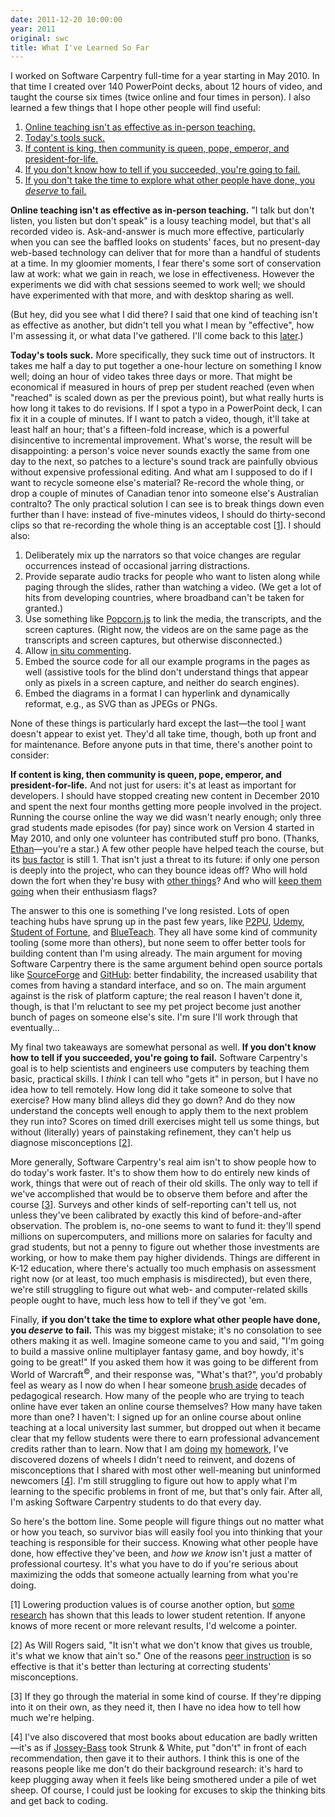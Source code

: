 ```yaml
---
date: 2011-12-20 10:00:00
year: 2011
original: swc
title: What I've Learned So Far
---
```

<p>I worked on Software Carpentry full-time for a year starting in May 2010. In that time I created over 140 PowerPoint decks, about 12 hours of video, and taught the course six times (twice online and four times in person). I also learned a few things that I hope other people will find useful:</p>
<ol>
<li><a href="#ineffective">Online teaching isn't as effective as in-person teaching.</a></li>
<li><a href="#tools">Today's tools suck.</a></li>
<li><a href="#content">If content is king, then community is queen, pope, emperor, and president-for-life.</a></li>
<li><a href="#assessment">If you don't know how to tell if you succeeded, you're going to fail.</a></li>
<li><a href="#background">If you don't take the time to explore what other people have done, you <em>deserve</em> to fail.</a></li>
</ol>
<p id="ineffective"><strong>Online teaching isn't as effective as in-person teaching.</strong> "I talk but don't listen, you listen but don't speak" is a lousy teaching model, but that's all recorded video is. Ask-and-answer is much more effective, particularly when you can see the baffled looks on students' faces, but no present-day web-based technology can deliver that for more than a handful of students at a time. In my gloomier moments, I fear there's some sort of conservation law at work: what we gain in reach, we lose in effectiveness. However the experiments we did with chat sessions seemed to work well; we should have experimented with that more, and with desktop sharing as well.</p>
<p>(But hey, did you see what I did there? I said that one kind of teaching isn't as effective as another, but didn't tell you what I mean by "effective", how I'm assessing it, or what data I've gathered. I'll come back to this <a href="#assessment">later</a>.)</p>
<p id="tools"><strong>Today's tools suck.</strong> More specifically, they suck time out of instructors. It takes me half a day to put together a one-hour lecture on something I know well; doing an hour of video takes three days or more. That might be economical if measured in hours of prep per student reached (even when "reached" is scaled down as per the previous point), but what really hurts is how long it takes to do revisions. If I spot a typo in a PowerPoint deck, I can fix it in a couple of minutes. If I want to patch a video, though, it'll take at least half an hour; that's a fifteen-fold increase, which is a powerful disincentive to incremental improvement. What's worse, the result will be disappointing: a person's voice never sounds exactly the same from one day to the next, so patches to a lecture's sound track are painfully obvious without expensive professional editing. And what am I supposed to do if I want to recycle someone else's material? Re-record the whole thing, or drop a couple of minutes of Canadian tenor into someone else's Australian contralto? The only practical solution I can see is to break things down even further than I have: instead of five-minutes videos, I should do thirty-second clips so that re-recording the whole thing is an acceptable cost [<a href="#1">1</a>]. I should also:</p>
<ol>
<li>Deliberately mix up the narrators so that voice changes are regular occurrences instead of occasional jarring distractions.</li>
<li>Provide separate audio tracks for people who want to listen along while paging through the slides, rather than watching a video. (We get a lot of hits from developing countries, where broadband can't be taken for granted.)</li>
<li>Use something like <a href="http://popcornjs.org/">Popcorn.js</a> to link the media, the transcripts, and the screen captures. (Right now, the videos are on the same page as the transcripts and screen captures, but otherwise disconnected.)</li>
<li>Allow <a href="http://twosigma.org/2011/12/18/learning-from-comments-on-youtube/">in situ commenting</a>.</li>
<li>Embed the source code for all our example programs in the pages as well (assistive tools for the blind don't understand things that appear only as pixels in a screen capture, and neither do search engines).</li>
<li>Embed the diagrams in a format I can hyperlink and dynamically reformat, e.g., as SVG than as JPEGs or PNGs.</li>
</ol>
<p>None of these things is particularly hard except the last&mdash;the tool <a href="http://third-bit.com/blog/archives/4111.html">I</a> want doesn't appear to exist yet. They'd all take time, though, both up front and for maintenance. Before anyone puts in that time, there's another point to consider:</p>
<p id="content"><strong>If content is king, then community is queen, pope, emperor, and president-for-life.</strong> And not just for users: it's at least as important for developers. I should have stopped creating new content in December 2010 and spent the next four months getting more people involved in the project. Running the course online the way we did wasn't nearly enough; only three grad students made episodes (for pay) since work on Version 4 started in May 2010, and only one volunteer has contributed stuff pro bono. (Thanks, <a href="http://www.biology.usu.edu/htm/our-people/faculty/memberID=3111">Ethan</a>&mdash;you're a star.) A few other people have helped teach the course, but its <a href="http://en.wikipedia.org/wiki/Bus_factor">bus factor</a> is still 1. That isn't just a threat to its future: if only one person is deeply into the project, who can they bounce ideas off? Who will hold down the fort when they're busy with <a href="http://third-bit.com/blog/archives/4165.html">other things</a>? And who will <a href="http://third-bit.com/blog/archives/4324.html">keep them going</a> when their enthusiasm flags?</p>
<p>The answer to this one is something I've long resisted. Lots of open teaching hubs have sprung up in the past few years, like <a href="http://p2pu.org">P2PU</a>, <a href="http://www.udemy.com/">Udemy</a>, <a href="http://studentoffortune.com/">Student of Fortune</a>, and <a href="http://blueteach.com">BlueTeach</a>. They all have some kind of community tooling (some more than others), but none seem to offer better tools for building content than I'm using already. The main argument for moving Software Carpentry there is the same argument behind open source portals like <a href="http://sourceforge.net/">SourceForge</a> and <a href="http://github.com">GitHub</a>: better findability, the increased usability that comes from having a standard interface, and so on. The main argument against is the risk of platform capture; the real reason I haven't done it, though, is that I'm reluctant to see my pet project become just another bunch of pages on someone else's site. I'm sure I'll work through that eventually...</p>
<p id="assessment">My final two takeaways are somewhat personal as well. <strong>If you don't know how to tell if you succeeded, you're going to fail.</strong> Software Carpentry's goal is to help scientists and engineers use computers by teaching them basic, practical skills. I <em>think</em> I can tell who "gets it" in person, but I have no idea how to tell remotely. How long did it take someone to solve that exercise? How many blind alleys did they go down? And do they now understand the concepts well enough to apply them to the next problem they run into? Scores on timed drill exercises might tell us some things, but without (literally) years of painstaking refinement, they can't help us diagnose misconceptions [<a href="#2">2</a>].</p>
<p>More generally, Software Carpentry's real aim isn't to show people how to do today's work faster. It's to show them how to do entirely new kinds of work, things that were out of reach of their old skills. The only way to tell if we've accomplished that would be to observe them before and after the course [<a href="#3">3</a>]. Surveys and other kinds of self-reporting can't tell us, not unless they've been calibrated by exactly this kind of before-and-after observation. The problem is, no-one seems to want to fund it: they'll spend millions on supercomputers, and millions more on salaries for faculty and grad students, but not a penny to figure out whether those investments are working, or how to make them pay higher dividends. Things are different in K-12 education, where there's actually too much emphasis on assessment right now (or at least, too much emphasis is misdirected), but even there, we're still struggling to figure out what web- and computer-related skills people ought to have, much less how to tell if they've got 'em.</p>
<p id="background">Finally, <strong>if you don't take the time to explore what other people have done, you <em>deserve</em> to fail.</strong> This was my biggest mistake; it's no consolation to see others making it as well. Imagine someone came to you and said, "I'm going to build a massive online multiplayer fantasy game, and boy howdy, it's going to be great!" If you asked them how it was going to be different from World of Warcraft<sup>&copy;</sup>, and their response was, "What's that?", you'd probably feel as weary as I now do when I hear someone <a href="http://fnoschese.wordpress.com/2011/12/02/you-khant-ignore-how-students-learn/">brush aside</a> decades of pedagogical research. How many of the people who are trying to teach online have ever taken an online course themselves? How many have taken more than one? I haven't: I signed up for an online course about online teaching at a local university last summer, but dropped out when it became clear that my fellow students were there to earn professional advancement credits rather than to learn. Now that I am <a href="http://www.amazon.com/Applying-Science-Learning-Richard-Mayer/dp/0136117570/">doing</a> <a href="http://www.amazon.com/How-People-Learn-Experience-Expanded/dp/0309070368/">my</a> <a href="http://www.amazon.com/Understanding-Design-Expanded-Grant-Wiggins/dp/0131950843/">homework</a>, I've discovered dozens of wheels I didn't need to reinvent, and dozens of misconceptions that I shared with most other well-meaning but uninformed newcomers [<a href="#4">4</a>]. I'm still struggling to figure out how to apply what I'm learning to the specific problems in front of me, but that's only fair. After all, I'm asking Software Carpentry students to do that every day.</p>
<p>So here's the bottom line. Some people will figure things out no matter what or how you teach, so survivor bias will easily fool you into thinking that your teaching is responsible for their success. Knowing what other people have done, how effective they've been, and <em>how we know</em> isn't just a matter of professional courtesy. It's what you have to do if you're serious about maximizing the odds that someone actually learning from what you're doing.</p>
<p id="1">[1] Lowering production values is of course another option, but <a href="http://www.amazon.com/Mega-universities-Knowledge-Media-Flexible-Learning/dp/0749426349">some research</a> has shown that this leads to lower student retention. If anyone knows of more recent or more relevant results, I'd welcome a pointer.</p>
<p id="2">[2] As Will Rogers said, "It isn't what we don't know that gives us trouble, it's what we know that ain't so." One of the reasons <a href="http://en.wikipedia.org/wiki/Peer_instruction">peer instruction</a> is so effective is that it's better than lecturing at correcting students' misconceptions.</p>
<p id="3">[3] If they go through the material in some kind of course. If they're dipping into it on their own, as they need it, then I have no idea how to tell how much we're helping.</p>
<p id="4">[4] I've also discovered that most books about education are badly written&mdash;it's as if <a href="http://www.josseybass.com/WileyCDA/Section/id-131451.html">Jossey-Bass</a> took Strunk &amp; White, put "don't" in front of each recommendation, then gave it to their authors. I think this is one of the reasons people like me don't do their background research: it's hard to keep plugging away when it feels like being smothered under a pile of wet sheep. Of course, I could just be looking for excuses to skip the thinking bits and get back to coding.</p>
